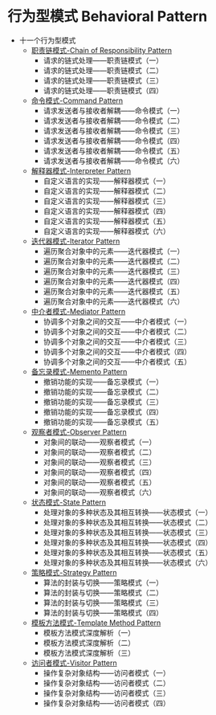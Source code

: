 # 行为型模式 Behavioral Pattern

* 十一个行为型模式
  * [职责链模式-Chain of Responsibility Pattern](seq01/chainofresponsibility)
    * 请求的链式处理——职责链模式（一）
    * 请求的链式处理——职责链模式（二）
    * 请求的链式处理——职责链模式（三）
    * 请求的链式处理——职责链模式（四）
  * [命令模式-Command Pattern](seq02/command)
    * 请求发送者与接收者解耦——命令模式（一）
    * 请求发送者与接收者解耦——命令模式（二）
    * 请求发送者与接收者解耦——命令模式（三）
    * 请求发送者与接收者解耦——命令模式（四）
    * 请求发送者与接收者解耦——命令模式（五）
    * 请求发送者与接收者解耦——命令模式（六）
  * [解释器模式-Interpreter Pattern](seq03/interpreter)
    * 自定义语言的实现——解释器模式（一）
    * 自定义语言的实现——解释器模式（二）
    * 自定义语言的实现——解释器模式（三）
    * 自定义语言的实现——解释器模式（四）
    * 自定义语言的实现——解释器模式（五）
    * 自定义语言的实现——解释器模式（六）
  * [迭代器模式-Iterator Pattern](seq04/iterator)
    * 遍历聚合对象中的元素——迭代器模式（一）
    * 遍历聚合对象中的元素——迭代器模式（二）
    * 遍历聚合对象中的元素——迭代器模式（三）
    * 遍历聚合对象中的元素——迭代器模式（四）
    * 遍历聚合对象中的元素——迭代器模式（五）
    * 遍历聚合对象中的元素——迭代器模式（六）
  * [中介者模式-Mediator Pattern](seq05/mediator)
    * 协调多个对象之间的交互——中介者模式（一）
    * 协调多个对象之间的交互——中介者模式（二）
    * 协调多个对象之间的交互——中介者模式（三）
    * 协调多个对象之间的交互——中介者模式（四）
    * 协调多个对象之间的交互——中介者模式（五）
  * [备忘录模式-Memento Pattern](seq06/memento)
    * 撤销功能的实现——备忘录模式（一）
    * 撤销功能的实现——备忘录模式（二）
    * 撤销功能的实现——备忘录模式（三）
    * 撤销功能的实现——备忘录模式（四）
    * 撤销功能的实现——备忘录模式（五）
  * [观察者模式-Observer Pattern](seq07/observer)
    * 对象间的联动——观察者模式（一）
    * 对象间的联动——观察者模式（二）
    * 对象间的联动——观察者模式（三）
    * 对象间的联动——观察者模式（四）
    * 对象间的联动——观察者模式（五）
    * 对象间的联动——观察者模式（六）
  * [状态模式-State Pattern](seq08/state)
    * 处理对象的多种状态及其相互转换——状态模式（一）
    * 处理对象的多种状态及其相互转换——状态模式（二）
    * 处理对象的多种状态及其相互转换——状态模式（三）
    * 处理对象的多种状态及其相互转换——状态模式（四）
    * 处理对象的多种状态及其相互转换——状态模式（五）
    * 处理对象的多种状态及其相互转换——状态模式（六）
  * [策略模式-Strategy Pattern](seq09/strategy)
    * 算法的封装与切换——策略模式（一）
    * 算法的封装与切换——策略模式（二）
    * 算法的封装与切换——策略模式（三）
    * 算法的封装与切换——策略模式（四）
  * [模板方法模式-Template Method Pattern](seq10/templatemethod)
    * 模板方法模式深度解析（一）
    * 模板方法模式深度解析（二）
    * 模板方法模式深度解析（三）
  * [访问者模式-Visitor Pattern](seq11/visitor)
    * 操作复杂对象结构——访问者模式（一）
    * 操作复杂对象结构——访问者模式（二）
    * 操作复杂对象结构——访问者模式（三）
    * 操作复杂对象结构——访问者模式（四）
